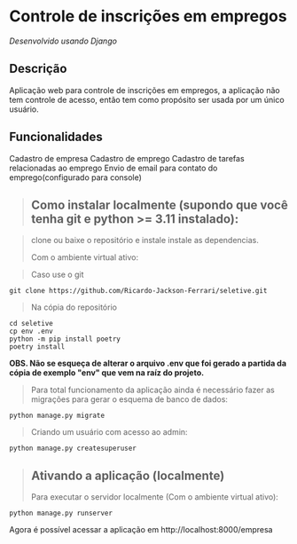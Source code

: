 # **Controle de inscrições em empregos**

*Desenvolvido usando Django*

## Descrição

Aplicação web para controle de inscrições em empregos, a aplicação não tem controle de acesso, então tem como propósito ser usada por um único usuário.

## Funcionalidades

Cadastro de empresa
Cadastro de emprego
Cadastro de tarefas relacionadas ao emprego
Envio de email para contato do emprego(configurado para console)


>## Como instalar localmente (supondo que você tenha git e python >= 3.11 instalado):

>clone ou baixe o repositório e instale instale as dependencias.
>
>Com o ambiente virtual ativo:

>Caso use o git
```console
git clone https://github.com/Ricardo-Jackson-Ferrari/seletive.git
```

>Na cópia do repositório
```console
cd seletive
cp env .env
python -m pip install poetry
poetry install
```

**OBS. Não se esqueça de alterar o arquivo .env que foi gerado a partida da cópia de exemplo "env" que vem na raíz do projeto.**

>Para total funcionamento da aplicação ainda é necessário fazer as migrações para gerar o esquema de banco de dados: 

```console
python manage.py migrate
``` 

>Criando um usuário com acesso ao admin:

```console
python manage.py createsuperuser
```

>## Ativando a aplicação (localmente)
>Para executar o servidor localmente (Com o ambiente virtual ativo):

```console
python manage.py runserver
```

Agora é possível acessar a aplicação em http://localhost:8000/empresa
